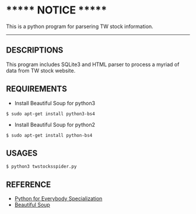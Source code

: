 # ***** NOTICE *****
This is a python program for parsering TW stock information.

------

## DESCRIPTIONS
This program includes SQLite3 and HTML parser to process a myriad of data from TW stock website.

## REQUIREMENTS
* Install Beautiful Soup for python3
```
$ sudo apt-get install python3-bs4
```

* Install Beautiful Soup for python2
```
$ sudo apt-get install python-bs4
```

## USAGES
```
$ python3 twstocksspider.py
```

## REFERENCE
* [Python for Everybody Specialization](https://zh-tw.coursera.org/specializations/python)
* [Beautiful Soup](https://www.crummy.com/software/BeautifulSoup/)
